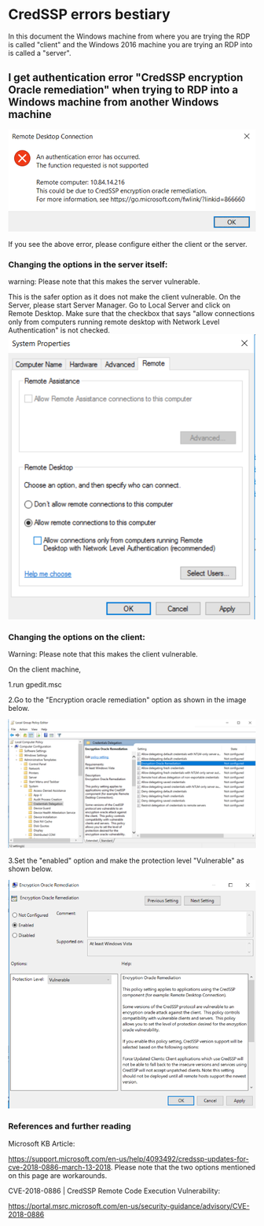 # CredSSP errors bestiary

In this document the Windows machine from where you are trying the RDP is called "client" and the
Windows 2016 machine you are trying an RDP into is called a "server".

## I get authentication error "CredSSP encryption Oracle remediation" when trying to RDP into a Windows machine from another Windows machine

![CredSSP encryption Oracle remediation](CredSSPError.png)

If you see the above error, please configure either the client or the server.

### Changing the options in the server itself:

warning: Please note that this makes the server vulnerable.

This is the safer option as it does not make the client vulnerable.
On the Server, please start Server Manager. Go to Local Server and click on Remote Desktop.
Make sure that the checkbox that says "allow connections only from computers running remote desktop with Network Level Authentication" is not checked.
![System Properties](SystemProperties.png)

### Changing the options on the client:

Warning: Please note that this makes the client vulnerable.

On the client machine,

1.run gpedit.msc

2.Go to the "Encryption oracle remediation" option as shown in the image below.

![Local Group Policy Editor](LocalGroupPolicyEditor_EOR.png)

3.Set the "enabled" option and make the protection level "Vulnerable" as shown below.

![Encryption Oracle Remediation](EncryptionOracleRemediationDlg.png)

### References and further reading

Microsoft KB Article:

https://support.microsoft.com/en-us/help/4093492/credssp-updates-for-cve-2018-0886-march-13-2018.
Please note that the two options mentioned on this page are workarounds.

CVE-2018-0886 | CredSSP Remote Code Execution Vulnerability:

https://portal.msrc.microsoft.com/en-us/security-guidance/advisory/CVE-2018-0886